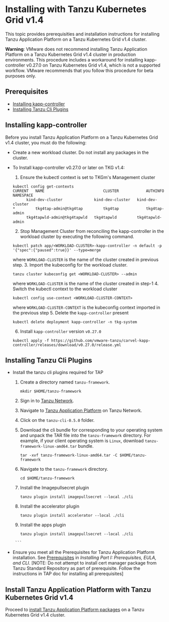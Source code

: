 # <a id='installing-tkg'></a> Installing with Tanzu Kubernetes Grid v1.4

This topic provides prerequisities and installation instructions for installing Tanzu Application Platform on a Tanzu Kubernetes Grid v1.4 cluster.

**Warning**: VMware does not recommend installing Tanzu Application Platform on a Tanzu Kubernetes Grid v1.4 cluster in production environments. This procedure includes a workaround for installing kapp-controller v0.27.0 on Tanzu Kubernetes Grid v1.4, which is not a supported workflow. VMware recommends that you follow this procedure for beta purposes only. 

## <a id='prereqs'></a>Prerequisites
+ [Installing kapp-controller](#kapp-controller)
+ [Installing Tanzu Cli Plugins](#tanzucli)

## <a id='kapp-controller'></a>Installing kapp-controller

Before you install Tanzu Application Platform on a Tanzu Kubernetes Grid v1.4 cluster, you must do the following:
- Create a new workload cluster. Do not install any packages in the cluster.

- To Install kapp-controller v0.27.0 or later on TKG v1.4:
	1. Ensure the kubectl context is set to TKGm's Management cluster
	```
	kubectl config get-contexts
	CURRENT   NAME                          CLUSTER            AUTHINFO           NAMESPACE
		  kind-dev-cluster              kind-dev-cluster   kind-dev-cluster
	*         tkg4tap-admin@tkg4tap         tkg4tap            tkg4tap-admin
		  tkg4tapwld-admin@tkg4tapwld   tkg4tapwld         tkg4tapwld-admin
	```
	2. Stop Management Cluster from reconciling the kapp-controller in the workload cluster by executing the following command.
	```
	kubectl patch app/<WORKLOAD-CLUSTER>-kapp-controller -n default -p '{"spec":{"paused":true}}' --type=merge
	```
	where `WORKLOAD-CLUSTER` is the name of the cluster created in previous step.
	3. Import the kubeconfig for the workload cluster.
	```
	tanzu cluster kubeconfig get <WORKLOAD-CLUSTER> --admin
	```
	where `WORKLOAD-CLUSTER` is the name of the cluster created in step-1
	4.  Switch the kubectl context to the workload cluster
	```
	kubectl config use-context <WORKLOAD-CLUSTER-CONTEXT>
	```
	where `WORKLOAD-CLUSTER-CONTEXT` is the kubeconfig context imported in the previous step
	5. Delete the `kapp-controller` present
	```
	kubectl delete deployment kapp-controller -n tkg-system
	```
	6. Install `kapp-controller` version `v0.27.0`
	```
	kubectl apply -f https://github.com/vmware-tanzu/carvel-kapp-controller/releases/download/v0.27.0/release.yml
	```
## <a id='tanzucli'></a>Installing Tanzu Cli Plugins
- Install the tanzu cli plugins required for TAP
	1. Create a directory named `tanzu-framework`.
	   ```
	   mkdir $HOME/tanzu-framework
	   ```
	2. Sign in to [Tanzu Network](https://network.tanzu.vmware.com).

	3. Navigate to [Tanzu Application Platform](https://network.tanzu.vmware.com/products/tanzu-application-platform/) on Tanzu Network.

	4. Click on the `tanzu-cli-0.5.0` folder.

	5. Download the cli bundle for corresponding to your operating system and unpack the TAR file into the `tanzu-framework` directory.
	   For example, if your client operating system is `Linux`, download `tanzu-framework-linux-amd64.tar` bundle.
	   ```
	   tar -xvf tanzu-framework-linux-amd64.tar -C $HOME/tanzu-framework
	   ```
	6. Navigate to the `tanzu-framework` directory.
	   ```
	   cd $HOME/tanzu-framework
	   ```
	8. Install the Imagepullsecret plugin
	   ```
	   tanzu plugin install imagepullsecret --local ./cli
	   ```
	9. Install the accelerator plugin
	   ```
	   tanzu plugin install accelerator --local ./cli
	   ```
	10. Install the apps plugin
	    ```
	    tanzu plugin install imagepullsecret --local ./cli
	   ```

-  Ensure you meet all the Prerequisites for Tanzu Application Platform installation. See [Prerequisites](install-general.html#prerequisites-0) in _Installing Part I: Prerequisites, EULA, and CLI_.
[NOTE: Do not attempt to install cert manager package from Tanzu Standard Repository as part of prerequisite. Follow the instructions in TAP doc for installing all prerequisites]
## <a id='install'></a> Install Tanzu Application Platform with Tanzu Kubernetes Grid v1.4

Proceed to [install Tanzu Application Platform packages](install.md) on a Tanzu Kubernetes Grid v1.4 cluster.
